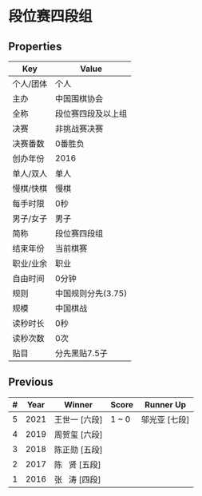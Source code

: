 # 段位赛四段组

## Properties

| Key | Value |
| --- | ----- |
| 个人/团体 | 个人 |
| 主办 | 中国围棋协会 |
| 全称 | 段位赛四段及以上组 |
| 决赛 | 非挑战赛决赛 |
| 决赛番数 | 0番胜负 |
| 创办年份 | 2016 |
| 单人/双人 | 单人 |
| 慢棋/快棋 | 慢棋 |
| 每手时限 | 0秒 |
| 男子/女子 | 男子 |
| 简称 | 段位赛四段组 |
| 结束年份 | 当前棋赛 |
| 职业/业余 | 职业 |
| 自由时间 | 0分钟 |
| 规则 | 中国规则分先(3.75) |
| 规模 | 中国棋战 |
| 读秒时长 | 0秒 |
| 读秒次数 | 0次 |
| 贴目 | 分先黑贴7.5子 |

## Previous

| # | Year | Winner | Score | Runner Up |
| --- | --- | --- | --- | --- |
| 5 | 2021 | 王世一 [六段] | 1 ~ 0 | 邬光亚 [七段] |
| 4 | 2019 | 周贺玺 [六段] |  |  |
| 3 | 2018 | 陈正勋 [五段] |  |  |
| 2 | 2017 | 陈   贤 [五段] |  |  |
| 1 | 2016 | 张   涛 [四段] |  |  |


